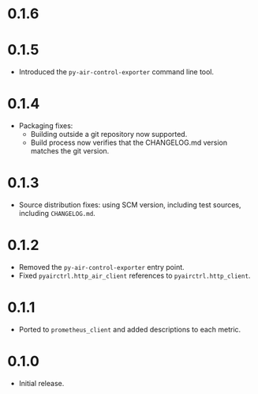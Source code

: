 # 0.1.6

# 0.1.5

- Introduced the `py-air-control-exporter` command line tool.

# 0.1.4

- Packaging fixes:
   - Building outside a git repository now supported.
   - Build process now verifies that the CHANGELOG.md version matches the git version.

# 0.1.3

- Source distribution fixes: using SCM version, including test sources, including
   `CHANGELOG.md`.

# 0.1.2

- Removed the `py-air-control-exporter` entry point.
- Fixed `pyairctrl.http_air_client` references to `pyairctrl.http_client`.

# 0.1.1

- Ported to `prometheus_client` and added descriptions to each metric.

# 0.1.0

- Initial release.

